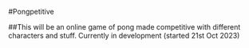 #Pongpetitive 

##This will be an online game of pong made competitive with different characters and stuff. Currently in development (started 21st Oct 2023)